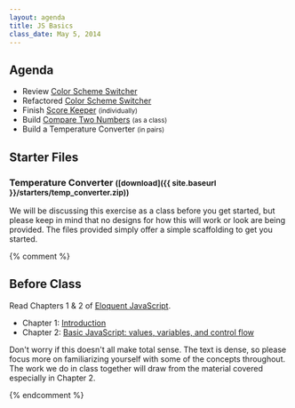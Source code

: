 ```yaml
---
layout: agenda
title: JS Basics
class_date: May 5, 2014
---
```


Agenda
------

* Review [Color Scheme Switcher](http://codepen.io/nevan/pen/rFnDm)
* Refactored [Color Scheme Switcher](http://codepen.io/nevan/pen/LsEIh)
* Finish [Score Keeper](http://codepen.io/nevan/pen/hAjtq) <small>(individually)</small>
* Build [Compare Two Numbers](http://codepen.io/nevan/pen/BkdqI) <small>(as a class)</small>
* Build a Temperature Converter <small>(in pairs)</small>

Starter Files
-------------

### Temperature Converter <small>([download]({{ site.baseurl }}/starters/temp_converter.zip))</small>

We will be discussing this exercise as a class before you get started, but please keep in mind that no designs for how this will work or look are being provided. The files provided simply offer a simple scaffolding to get you started.

{% comment %}

Before Class
------------

Read Chapters 1 & 2 of [Eloquent JavaScript](http://eloquentjavascript.net/contents.html).

* Chapter 1: [Introduction](http://eloquentjavascript.net/chapter1.html)
* Chapter 2: [Basic JavaScript: values, variables, and control flow](http://eloquentjavascript.net/chapter2.html)

Don't worry if this doesn't all make total sense. The text is dense, so please focus more on familiarizing yourself with some of the concepts throughout. The work we do in class together will draw from the material covered especially in Chapter 2.

{% endcomment %}